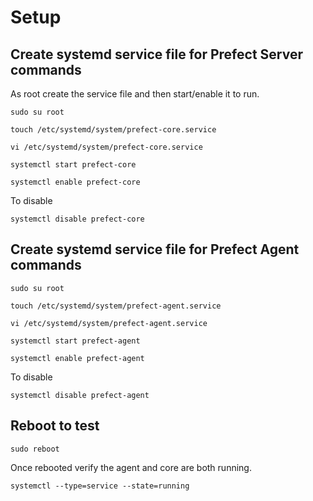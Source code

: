# Setup

## Create systemd service file for Prefect Server commands
As root create the service file and then start/enable it to run. 

```
sudo su root

touch /etc/systemd/system/prefect-core.service

vi /etc/systemd/system/prefect-core.service

systemctl start prefect-core

systemctl enable prefect-core
```

To disable

```
systemctl disable prefect-core
```

## Create systemd service file for Prefect Agent commands


```
sudo su root

touch /etc/systemd/system/prefect-agent.service

vi /etc/systemd/system/prefect-agent.service

systemctl start prefect-agent

systemctl enable prefect-agent
```

To disable

```
systemctl disable prefect-agent
```

## Reboot to test
```
sudo reboot
```
Once rebooted verify the agent and core are both running. 
```
systemctl --type=service --state=running
```